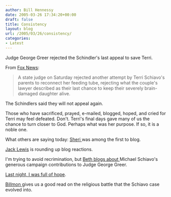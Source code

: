 ```yaml
---
author: Bill Hennessy
date: 2005-03-26 17:34:20+00:00
draft: false
title: Consistency
layout: blog
url: /2005/03/26/consistency/
categories:
- Latest
---
```


Judge George Greer rejected the Schindler's last appeal to save Terri.

From [Fox News](https://www.foxnews.com/story/0,2933,151585,00.html):


> A state judge on Saturday rejected another attempt by Terri Schiavo's parents to reconnect her feeding tube, rejecting what the couple's lawyer described as their last chance to keep their severely brain-damaged daughter alive. 



The Schindlers said they will not appeal again.

Those who have sacrificed, prayed, e-mailed, blogged, hoped, and cried for Terri may feel defeated.  Don't.  Terri's final days gave many of us the chance to turn closer to God.  Perhaps what was her purpose.   If so, it is a noble one.

What others are saying today:
[Sheri ](https://straightupwsherri.blogspot.com/2005/03/bob-schindler-she-is-fighting-like.html)was among the first to blog.

[Jack Lewis](https://jacklewis.net/weblog/archives/2005/03/terri_schiavo_b_1.php) is rounding up blog reactions.

I'm trying to avoid recrimination, but [Beth blogs about ](https://bamapachyderm.com/archives/2005/03/26/yet-another-cause-for-reasonable-doubt/)Michael Schiavo's generous campaign contributions to Judge George Greer.

[Last night, I was full of hope](https://www.hennessysview.com/?p=650).

[Billmon ](https://billmon.org/archives/001773.html)gives us a good read on the religious battle that the Schiavo case evolved into.
